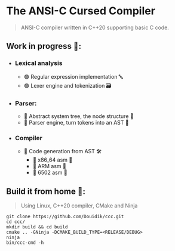 # The ANSI-C Cursed Compiler
> ANSI-C compiler written in C++20 supporting basic C code.
## Work in progress 🔬:
- ### Lexical analysis
	- 🟢 Regular expression implementation 🔤
	- 🟢 Lexer engine and tokenization 🗃️
- ### Parser:
	- 🔴 Abstract system tree, the node structure 🌳
	- 🔴 Parser engine, turn tokens into an AST 🧠
- ### Compiler
	- 🔴 Code generation from AST 🛠️
		- 🔴 x86_64 asm 🐘
		- 🔴 ARM asm 🐝
		- 🔴 6502 asm 🦖
## Build it from home 🏡:
> Using Linux, C++20 compiler, CMake and Ninja 
```
git clone https://github.com/Douidik/ccc.git
cd ccc/
mkdir build && cd build
cmake .. -GNinja -DCMAKE_BUILD_TYPE=<RELEASE/DEBUG>
ninja
bin/ccc-cmd -h
```
